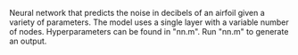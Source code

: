 Neural network that predicts the noise in decibels of an airfoil given a variety of parameters. The model uses a single layer with a variable number of nodes. Hyperparameters can be found in "nn.m". Run "nn.m" to generate an output.
